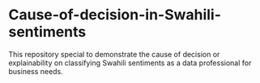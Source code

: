 # Cause-of-decision-in-Swahili-sentiments
This repository special to demonstrate the  cause of decision or explainability on classifying Swahili sentiments as a data professional for business needs.
